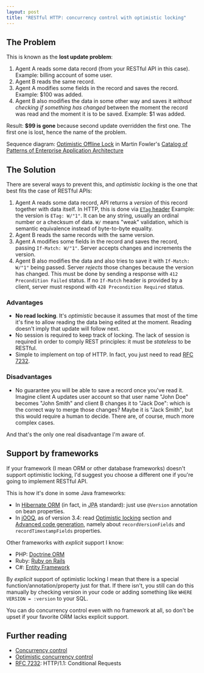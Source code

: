 ```yaml
---
layout: post
title: "RESTful HTTP: concurrency control with optimistic locking"
---
```


## The Problem

This is known as the **lost update problem**:

1. Agent A reads some data record (from your RESTful API in this case).
   Example: billing account of some user.
2. Agent B reads the same record.
3. Agent A modifies some fields in the record and saves the record.
   Example: $100 was added.
4. Agent B also modifies the data in some other way and saves it *without checking
   if something has changed* between the moment the record was read and the moment
   it is to be saved. Example: $1 was added.

Result: **$99 is gone** because second update overridden the first one. The first
one is lost, hence the name of the problem.

Sequence diagram: [Optimistic Offline Lock][lost-update-diag] in Martin Fowler's
[Catalog of Patterns of Enterprise Application Architecture][p-of-eaa]

[lost-update-diag]: http://www.martinfowler.com/eaaCatalog/optimisticOfflineLock.html
[p-of-eaa]: http://www.martinfowler.com/eaaCatalog/index.html

## The Solution

There are several ways to prevent this, and *optimistic locking* is the one that
best fits the case of RESTful APIs:

1. Agent A reads some data record, API returns a *version* of this record
   together with data itself. In HTTP, this is done via 
   [`ETag` header](http://en.wikipedia.org/wiki/HTTP_ETag)
   Example: the version is `ETag: W/"1"`. It can be any string, usually 
   an ordinal number or a checksum of data. `W/` means "weak" validation, 
   which is semantic equivalence instead of byte-to-byte equality.
2. Agent B reads the same records with the same version.
3. Agent A modifies some fields in the record and saves the record, 
   passing `If-Match: W/"1"`. Server accepts changes and increments the version.
4. Agent B also modifies the data and also tries to save it with `If-Match: W/"1"` 
   being passed. Server *rejects* those changes because the version has changed. 
   This must be done by sending a response with `412 Precondition Failed` status.
   If no `If-Match` header is provided by a client, server must respond with
   `428 Precondition Required` status.
   
### Advantages

- **No read locking**. It's *optimistic* because it assumes that most of the time
  it's fine to allow reading the data being edited at the moment. Reading doesn't
  imply that update will follow next.
- No session is required to keep track of locking. The lack of session is required
  in order to comply REST principles: it must be *stateless* to be RESTful.
- Simple to implement on top of HTTP. In fact, you just need to read 
  [RFC 7232](http://tools.ietf.org/html/rfc7232).

### Disadvantages

- No guarantee you will be able to save a record once you've read it. Imagine
  client A updates user account so that user name "John Doe" becomes "John Smith"
  and client B changes it to "Jack Doe": which is the correct way to merge those
  changes? Maybe it is "Jack Smith", but this would require a human to decide.
  There are, of course, much more complex cases.

And that's the only one real disadvantage I'm aware of.

## Support by frameworks

If your framework (I mean ORM or other database frameworks) doesn't support
optimistic locking, I'd suggest you choose a different one if you're going to
implement RESTful API.

This is how it's done in some Java frameworks:

- In [Hibernate ORM][hibernate-orm] (in fact, in 
  <acronym title="Java Persistence API">JPA</acronym> standard): 
  just use `@Version` annotation on bean properties.
- In [jOOQ][jooq], as of version 3.4: read [Optimistic locking][jooq-opt-lock]
  section and [Advanced code generation][jooq-adv-codegen], namely about 
  `recordVersionFields` and `recordTimestampFields` properties.

[hibernate-orm]: http://hibernate.org/orm/
[jooq]: http://www.jooq.org/
[jooq-opt-lock]: http://www.jooq.org/doc/3.4/manual/sql-execution/crud-with-updatablerecords/optimistic-locking/
[jooq-adv-codegen]: http://www.jooq.org/doc/3.4/manual/code-generation/codegen-advanced/

Other frameworks with *explicit* support I know:

- PHP: [Doctrine ORM](http://www.doctrine-project.org/projects/orm.html)
- Ruby: [Ruby on Rails](http://rubyonrails.org/)
- C#: [Entity Framework](http://msdn.microsoft.com/en-us/data/ef.aspx)

By *explicit* support of optimistic locking I mean that there is a special 
function/annotation/property just for that. If there isn't, you still can
do this manually by checking version in your code or adding something like
`WHERE VERSION = :version` to your SQL.

You can do concurrency control even with no framework at all, so don't be upset
if your favorite ORM lacks explicit support.

## Further reading

- [Concurrency control](http://en.wikipedia.org/wiki/Concurrency_control)
- [Optimistic concurrency control](http://en.wikipedia.org/wiki/Optimistic_concurrency_control)
- [RFC 7232](http://tools.ietf.org/html/rfc7232): HTTP/1.1: Conditional Requests
